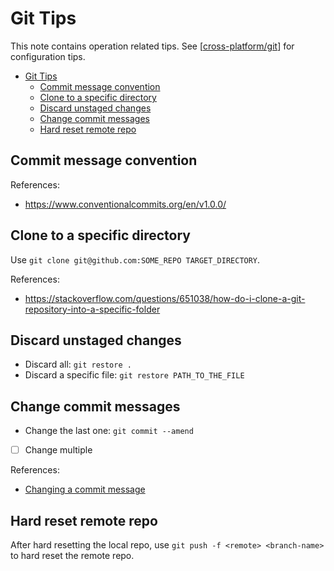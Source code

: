 # Git Tips

This note contains operation related tips. See [[cross-platform/git]] for configuration tips.

- [Git Tips](#git-tips)
    - [Commit message convention](#commit-message-convention)
    - [Clone to a specific directory](#clone-to-a-specific-directory)
    - [Discard unstaged changes](#discard-unstaged-changes)
    - [Change commit messages](#change-commit-messages)
    - [Hard reset remote repo](#hard-reset-remote-repo)

## Commit message convention

References:

- https://www.conventionalcommits.org/en/v1.0.0/

## Clone to a specific directory

Use `git clone git@github.com:SOME_REPO TARGET_DIRECTORY`.

References:

- https://stackoverflow.com/questions/651038/how-do-i-clone-a-git-repository-into-a-specific-folder

## Discard unstaged changes

- Discard all: `git restore .`
- Discard a specific file: `git restore PATH_TO_THE_FILE`

## Change commit messages

- Change the last one: `git commit --amend`
- [ ] Change multiple

References:

- [Changing a commit message](https://docs.github.com/en/pull-requests/committing-changes-to-your-project/creating-and-editing-commits/changing-a-commit-message)

## Hard reset remote repo

After hard resetting the local repo, use `git push -f <remote> <branch-name>` to hard reset the remote repo.

[//begin]: # "Autogenerated link references for markdown compatibility"
[cross-platform/git]: ../notes_OS/cross-platform/git.md "Git Configuration"
[//end]: # "Autogenerated link references"
